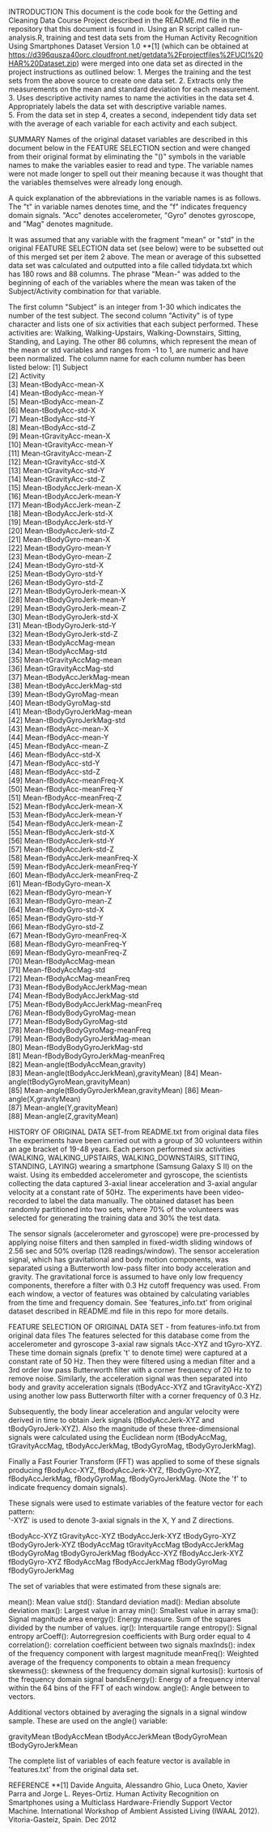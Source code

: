 INTRODUCTION
This document is the code book for the Getting and Cleaning Data Course Project described in the README.md file in the repository that this document is found in.  Using an R script called run-analysis.R, training and test data sets from the Human Activity Recognition Using Smartphones Dataset Version 1.0 **[1] (which can be obtained at https://d396qusza40orc.cloudfront.net/getdata%2Fprojectfiles%2FUCI%20HAR%20Dataset.zip) were merged into one data set as directed in the project instructions as outlined below:
	1.	Merges the training and the test sets from the above source to create one data set.
	2.	Extracts only the measurements on the mean and standard deviation for each measurement.  
	3.	Uses descriptive activity names to name the activities in the data set
	4.	Appropriately labels the data set with descriptive variable names.  
	5.	From the data set in step 4, creates a second, independent tidy data set with the average of each variable for each activity and each subject.

SUMMARY
Names of the original dataset variables are described in this document below in the FEATURE SELECTION section and were changed from their original format by eliminating the "()" symbols in the variable names to make the variables easier to read and type.  The variable names were not made longer to spell out their meaning because it was thought that the variables themselves were already long enough.  

A quick explanation of the abbreviations in the variable names is as follows.  The "t" in variable names denotes time, and the "f" indicates frequency domain signals.  "Acc" denotes accelerometer, "Gyro" denotes gyroscope, and "Mag" denotes magnitude.

It was assumed that any variable with the fragment "mean" or "std" in the original FEATURE SELECTION data set (see below) were to be subsetted out of this merged set per item 2 above.  The mean or average of this subsetted data set was calculated and outputted into a file called tidydata.txt which has 180 rows and 88 columns.  The phrase "Mean-" was added to the beginning of each of the variables where the mean was taken of the Subject/Activity combination for that variable.

The first column "Subject" is an integer from 1-30 which indicates the number of the test subject.  The second column "Activity" is of type character and lists one of six activities that each subject performed.  These activities are:  Walking, Walking-Upstairs, Walking-Downstairs, Sitting, Standing, and Laying.  The other 86 columns, which represent the mean of the mean or std variables and ranges from -1 to 1, are numeric and have been normalized.  The column name for each column number has been listed below:
 [1] Subject                                  
 [2] Activity                                 
 [3] Mean-tBodyAcc-mean-X                     
 [4] Mean-tBodyAcc-mean-Y                     
 [5] Mean-tBodyAcc-mean-Z                     
 [6] Mean-tBodyAcc-std-X                      
 [7] Mean-tBodyAcc-std-Y                      
 [8] Mean-tBodyAcc-std-Z                      
 [9] Mean-tGravityAcc-mean-X                  
[10] Mean-tGravityAcc-mean-Y                  
[11] Mean-tGravityAcc-mean-Z                  
[12] Mean-tGravityAcc-std-X                   
[13] Mean-tGravityAcc-std-Y                   
[14] Mean-tGravityAcc-std-Z                   
[15] Mean-tBodyAccJerk-mean-X                 
[16] Mean-tBodyAccJerk-mean-Y                 
[17] Mean-tBodyAccJerk-mean-Z                 
[18] Mean-tBodyAccJerk-std-X                  
[19] Mean-tBodyAccJerk-std-Y                  
[20] Mean-tBodyAccJerk-std-Z                  
[21] Mean-tBodyGyro-mean-X                    
[22] Mean-tBodyGyro-mean-Y                    
[23] Mean-tBodyGyro-mean-Z                    
[24] Mean-tBodyGyro-std-X                     
[25] Mean-tBodyGyro-std-Y                     
[26] Mean-tBodyGyro-std-Z                     
[27] Mean-tBodyGyroJerk-mean-X                
[28] Mean-tBodyGyroJerk-mean-Y                
[29] Mean-tBodyGyroJerk-mean-Z                
[30] Mean-tBodyGyroJerk-std-X                 
[31] Mean-tBodyGyroJerk-std-Y                 
[32] Mean-tBodyGyroJerk-std-Z                 
[33] Mean-tBodyAccMag-mean                    
[34] Mean-tBodyAccMag-std                     
[35] Mean-tGravityAccMag-mean                 
[36] Mean-tGravityAccMag-std                  
[37] Mean-tBodyAccJerkMag-mean                
[38] Mean-tBodyAccJerkMag-std                 
[39] Mean-tBodyGyroMag-mean                   
[40] Mean-tBodyGyroMag-std                    
[41] Mean-tBodyGyroJerkMag-mean               
[42] Mean-tBodyGyroJerkMag-std                
[43] Mean-fBodyAcc-mean-X                     
[44] Mean-fBodyAcc-mean-Y                     
[45] Mean-fBodyAcc-mean-Z                     
[46] Mean-fBodyAcc-std-X                      
[47] Mean-fBodyAcc-std-Y                      
[48] Mean-fBodyAcc-std-Z                      
[49] Mean-fBodyAcc-meanFreq-X                 
[50] Mean-fBodyAcc-meanFreq-Y                 
[51] Mean-fBodyAcc-meanFreq-Z                 
[52] Mean-fBodyAccJerk-mean-X                 
[53] Mean-fBodyAccJerk-mean-Y                 
[54] Mean-fBodyAccJerk-mean-Z                 
[55] Mean-fBodyAccJerk-std-X                  
[56] Mean-fBodyAccJerk-std-Y                  
[57] Mean-fBodyAccJerk-std-Z                  
[58] Mean-fBodyAccJerk-meanFreq-X             
[59] Mean-fBodyAccJerk-meanFreq-Y             
[60] Mean-fBodyAccJerk-meanFreq-Z             
[61] Mean-fBodyGyro-mean-X                    
[62] Mean-fBodyGyro-mean-Y                    
[63] Mean-fBodyGyro-mean-Z                    
[64] Mean-fBodyGyro-std-X                     
[65] Mean-fBodyGyro-std-Y                     
[66] Mean-fBodyGyro-std-Z                     
[67] Mean-fBodyGyro-meanFreq-X                
[68] Mean-fBodyGyro-meanFreq-Y                
[69] Mean-fBodyGyro-meanFreq-Z                
[70] Mean-fBodyAccMag-mean                    
[71] Mean-fBodyAccMag-std                     
[72] Mean-fBodyAccMag-meanFreq                
[73] Mean-fBodyBodyAccJerkMag-mean            
[74] Mean-fBodyBodyAccJerkMag-std             
[75] Mean-fBodyBodyAccJerkMag-meanFreq        
[76] Mean-fBodyBodyGyroMag-mean               
[77] Mean-fBodyBodyGyroMag-std                
[78] Mean-fBodyBodyGyroMag-meanFreq           
[79] Mean-fBodyBodyGyroJerkMag-mean           
[80] Mean-fBodyBodyGyroJerkMag-std            
[81] Mean-fBodyBodyGyroJerkMag-meanFreq       
[82] Mean-angle(tBodyAccMean,gravity)         
[83] Mean-angle(tBodyAccJerkMean),gravityMean)
[84] Mean-angle(tBodyGyroMean,gravityMean)    
[85] Mean-angle(tBodyGyroJerkMean,gravityMean)
[86] Mean-angle(X,gravityMean)                
[87] Mean-angle(Y,gravityMean)                
[88] Mean-angle(Z,gravityMean)  

HISTORY OF ORIGINAL DATA SET-from README.txt from original data files
The experiments have been carried out with a group of 30 volunteers within an age bracket of 19-48 years. Each person performed six activities (WALKING, WALKING_UPSTAIRS, WALKING_DOWNSTAIRS, SITTING, STANDING, LAYING) wearing a smartphone (Samsung Galaxy S II) on the waist. Using its embedded accelerometer and gyroscope, the scientists collecting the data captured 3-axial linear acceleration and 3-axial angular velocity at a constant rate of 50Hz. The experiments have been video-recorded to label the data manually. The obtained dataset has been randomly partitioned into two sets, where 70% of the volunteers was selected for generating the training data and 30% the test data. 

The sensor signals (accelerometer and gyroscope) were pre-processed by applying noise filters and then sampled in fixed-width sliding windows of 2.56 sec and 50% overlap (128 readings/window). The sensor acceleration signal, which has gravitational and body motion components, was separated using a Butterworth low-pass filter into body acceleration and gravity. The gravitational force is assumed to have only low frequency components, therefore a filter with 0.3 Hz cutoff frequency was used. From each window, a vector of features was obtained by calculating variables from the time and frequency domain. See 'features_info.txt' from original dataset described in README.md file in this repo for more details. 

FEATURE SELECTION OF ORIGINAL DATA SET - from features-info.txt from original data files
The features selected for this database come from the accelerometer and gyroscope 3-axial raw signals tAcc-XYZ and tGyro-XYZ. These time domain signals (prefix 't' to denote time) were captured at a constant rate of 50 Hz. Then they were filtered using a median filter and a 3rd order low pass Butterworth filter with a corner frequency of 20 Hz to remove noise. Similarly, the acceleration signal was then separated into body and gravity acceleration signals (tBodyAcc-XYZ and tGravityAcc-XYZ) using another low pass Butterworth filter with a corner frequency of 0.3 Hz. 

Subsequently, the body linear acceleration and angular velocity were derived in time to obtain Jerk signals (tBodyAccJerk-XYZ and tBodyGyroJerk-XYZ). Also the magnitude of these three-dimensional signals were calculated using the Euclidean norm (tBodyAccMag, tGravityAccMag, tBodyAccJerkMag, tBodyGyroMag, tBodyGyroJerkMag). 

Finally a Fast Fourier Transform (FFT) was applied to some of these signals producing fBodyAcc-XYZ, fBodyAccJerk-XYZ, fBodyGyro-XYZ, fBodyAccJerkMag, fBodyGyroMag, fBodyGyroJerkMag. (Note the 'f' to indicate frequency domain signals). 

These signals were used to estimate variables of the feature vector for each pattern:  
'-XYZ' is used to denote 3-axial signals in the X, Y and Z directions.

tBodyAcc-XYZ
tGravityAcc-XYZ
tBodyAccJerk-XYZ
tBodyGyro-XYZ
tBodyGyroJerk-XYZ
tBodyAccMag
tGravityAccMag
tBodyAccJerkMag
tBodyGyroMag
tBodyGyroJerkMag
fBodyAcc-XYZ
fBodyAccJerk-XYZ
fBodyGyro-XYZ
fBodyAccMag
fBodyAccJerkMag
fBodyGyroMag
fBodyGyroJerkMag

The set of variables that were estimated from these signals are: 

mean(): Mean value
std(): Standard deviation
mad(): Median absolute deviation 
max(): Largest value in array
min(): Smallest value in array
sma(): Signal magnitude area
energy(): Energy measure. Sum of the squares divided by the number of values. 
iqr(): Interquartile range 
entropy(): Signal entropy
arCoeff(): Autorregresion coefficients with Burg order equal to 4
correlation(): correlation coefficient between two signals
maxInds(): index of the frequency component with largest magnitude
meanFreq(): Weighted average of the frequency components to obtain a mean frequency
skewness(): skewness of the frequency domain signal 
kurtosis(): kurtosis of the frequency domain signal 
bandsEnergy(): Energy of a frequency interval within the 64 bins of the FFT of each window.
angle(): Angle between to vectors.

Additional vectors obtained by averaging the signals in a signal window sample. These are used on the angle() variable:

gravityMean
tBodyAccMean
tBodyAccJerkMean
tBodyGyroMean
tBodyGyroJerkMean

The complete list of variables of each feature vector is available in 'features.txt' from the original data set.

REFERENCE
**[1] Davide Anguita, Alessandro Ghio, Luca Oneto, Xavier Parra and Jorge L. Reyes-Ortiz. Human Activity Recognition on Smartphones using a Multiclass Hardware-Friendly Support Vector Machine. International Workshop of Ambient Assisted Living (IWAAL 2012). Vitoria-Gasteiz, Spain. Dec 2012